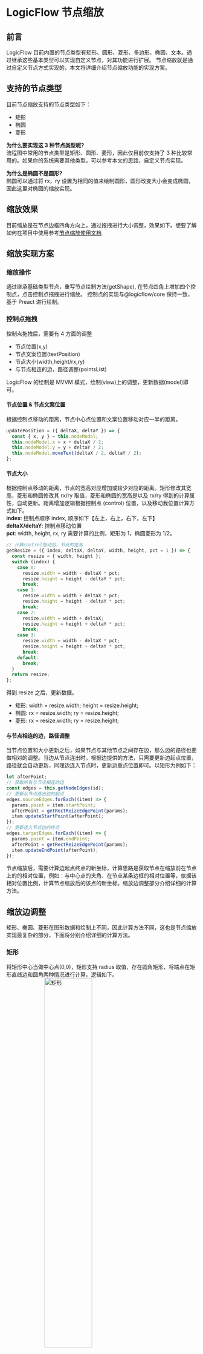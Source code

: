 # LogicFlow 节点缩放

## 前言

LogicFlow 目前内置的节点类型有矩形、圆形、菱形、多边形、椭圆、文本。通过继承这些基本类型可以实现自定义节点，对其功能进行扩展。
节点缩放就是通过自定义节点方式实现的，本文将详细介绍节点缩放功能的实现方案。

## 支持的节点类型

目前节点缩放支持的节点类型如下：

- 矩形
- 椭圆
- 菱形

**为什么要实现这 3 种节点类型呢?**  
流程图中常用的节点类型是矩形、圆形、菱形，因此仅目前仅支持了 3 种比较常用的。如果你的系统需要其他类型，可以参考本文的思路，自定义节点实现。

**为什么是椭圆不是圆形?**  
椭圆可以通过将 rx，ry 设置为相同的值来绘制圆形，圆形改变大小会变成椭圆，因此这里对椭圆的缩放实现。

## 缩放效果

目前缩放是在节点边框四角方向上，通过拖拽进行大小调整，效果如下。想要了解如何在项目中使用参考[节点缩放使用文档](zh/guide/extension/extension-node-resize)

<example href="/examples/#/extension/node-resize" :height="450" ></example>

## 缩放实现方案

### 缩放操作

通过继承基础类型节点，重写节点绘制方法(getShape), 在节点四角上增加四个控制点，点击控制点拖拽进行缩放。
控制点的实现与@logicflow/core 保持一致，基于 Preact 进行绘制。

### 控制点拖拽

控制点拖拽后，需要有 4 方面的调整

- 节点位置(x,y)
- 节点文案位置(textPosition)
- 节点大小(width,height/rx,ry)
- 与节点相连的边，路径调整(pointsList)

LogicFlow 的绘制是 MVVM 模式，绘制(view)上的调整，更新数据(model)即可。

#### 节点位置 & 节点文案位置

根据控制点移动的距离，节点中心点位置和文案位置移动对应一半的距离。

```js
updatePosition = ({ deltaX, deltaY }) => {
  const { x, y } = this.nodeModel;
  this.nodeModel.x = x + deltaX / 2;
  this.nodeModel.y = y + deltaY / 2;
  this.nodeModel.moveText(deltaX / 2, deltaY / 2);
};
```

#### 节点大小

根据控制点移动的距离，节点的宽高对应增加或较少对应的距离。矩形修改其宽高，菱形和椭圆修改其 rx/ry 取值，菱形和椭圆的宽高是以及 rx/ry 得到的计算属性，自动更新。距离增加逻辑根据控制点 (control) 位置，以及移动我位置计算方式如下。  
**index**: 控制点顺序 index, 顺序如下【左上，右上，右下，左下】  
**deltaX/deltaY**: 控制点移动位置  
**pct**: width, height, rx, ry 需要计算的比例，矩形为 1，椭圆菱形为 1/2。

```js
// 计算control拖动后，节点的宽高
getResize = ({ index, deltaX, deltaY, width, height, pct = 1 }) => {
  const resize = { width, height };
  switch (index) {
    case 0:
      resize.width = width - deltaX * pct;
      resize.height = height - deltaY * pct;
      break;
    case 1:
      resize.width = width + deltaX * pct;
      resize.height = height - deltaY * pct;
      break;
    case 2:
      resize.width = width + deltaX;
      resize.height = height + deltaY * pct;
      break;
    case 3:
      resize.width = width - deltaX * pct;
      resize.height = height + deltaY * pct;
      break;
    default:
      break;
  }
  return resize;
};
```

得到 resize 之后，更新数据。

- 矩形: width = resize.width; height = resize.height;
- 椭圆: rx = resize.width; ry = resize.height;
- 菱形: rx = resize.width; ry = resize.height;

#### 与节点相连的边，路径调整

当节点位置和大小更新之后，如果节点与其他节点之间存在边，那么边的路径也要做相对的调整。当边从节点连出时，根据边提供的方法，只需要更新边起点位置，路径就会自动更新，同理边连入节点时，更新边重点位置即可。以矩形为例如下：

```js
let afterPoint;
// 获取所有与节点相连的边
const edges = this.getNodeEdges(id);
// 更新从节点连出边的起点
edges.sourceEdges.forEach((item) => {
  params.point = item.startPoint;
  afterPoint = getRectReizeEdgePoint(params);
  item.updateStartPoint(afterPoint);
});
// 更新连入节点边的终点
edges.targetEdges.forEach((item) => {
  params.point = item.endPoint;
  afterPoint = getRectReizeEdgePoint(params);
  item.updateEndPoint(afterPoint);
});
```

节点缩放后，需要计算边起点终点的新坐标，计算思路是获取节点在缩放前在节点上的的相对位置，例如：与中心点的夹角、在节点某条边框的相对位置等，依据该相对位置比例，计算节点缩放后的该点的新坐标。缩放边调整部分介绍详细的计算方法。

## 缩放边调整

矩形、椭圆、菱形在图形数据和绘制上不同，因此计算方法不同，这也是节点缩放实现最复杂的部分，下面将分别介绍详细的计算方法。

### 矩形

将矩形中心当做中心点(0,0)，矩形支持 radius 取值，存在圆角矩形，将端点在矩形直线边和圆角两种情况进行计算，逻辑如下。  
<img src="https://dpubstatic.udache.com/static/dpubimg/Vxibx5_JaH/rect1111.jpeg" alt="矩形" style="width: 50%; margin-left: 20%"/>
<img src="https://dpubstatic.udache.com/static/dpubimg/-2IFZJ7u8S/rectResize.jpeg" alt="矩形resize" style="width: 70%; margin-left: 15%"/>

### 椭圆

将椭圆中心当做中心点(0,0)，计算缩放前边的端点与 X 轴的夹角 θ，缩放后保持夹角 θ 不变计算新坐标。
<img src="https://dpubstatic.udache.com/static/dpubimg/KGcedaNUOz/ellipseResize.jpeg" alt="椭圆resize" style="width: 70%; margin-left: 15%"/>

### 菱形

将菱形中心当做中心点(0,0), 如下图所示，首先计算点 P 到点 E 的距离 L，然后计算出 L 占 NE 距离的比例 pct，缩放后保持 pct 不变计算新坐标。当点 P 坐标大于 0 时以点 E 作为参考点进行比例计算，当点 P 坐标小于 0 时，以点 W 作为参考点进行比例计算。
<img src="https://dpubstatic.udache.com/static/dpubimg/rYtOA0CC7V/diamondResize.jpeg" alt="菱形resize" style="width: 70%; margin-left: 15%"/>

## 个性化配置

### 缩放范围

节点设置缩放的范围，当拖动控制点调整大小达到最大或最小值时，节点大小不会再改变，支持的配置以及默认取值如下。

```js
   // 缩放范围
  sizeRange: {
    rect: {
      minWidth: 30,
      minHeight: 30,
      maxWidth: 300,
      maxHeight: 300,
    },
    ellipse: {
      minRx: 15,
      minRy: 15,
      maxRx: 150,
      maxRy: 150,
    },
    diamond: {
      minRx: 15,
      minRy: 15,
      maxRx: 150,
      maxRy: 150,
    },
  },
```

### 拖动 step

当拖动 step=n 时候，节点坐标会更新 step/2= n/2。step 默认取值为 2，当设置了网格 grid 之后，默认取值为 2 \* grid。

- 默认取值为 2，是为了保证缩放后节点坐标为证书
- 设置了 grid 之后，为了能够保证能够依然高效实用对齐线功能，因此 step 默认设置为 2 \* grid，由此也会带来一些问题，当 grid 取值为 10 以上的值时，操作上会感觉节点缩放不太流畅。这个时候也可以手动修改 step 值，这个时候需要宿主系统功能上做下权衡取舍。

### 样式

增加节点调整后，为了使整体样式个更加舒适，在插件内部设置了节点的主题样式，宿主可以对其进行覆盖设置。

```js
// 设置默认样式，主要将outlineColor设置为透明，不再展示core包中默认的节点外框
lf.setTheme({
  rect: {
    strokeWidth: 2,
    outlineColor: "transparent",
  },
  ellipse: {
    strokeWidth: 2,
    outlineColor: "transparent",
  },
  diamond: {
    strokeWidth: 2,
    outlineColor: "transparent",
  },
});
```

为了能让宿主自由调整一些样式，支持节点缩放边框以及控制点样式调整，支持的样式以及默认值如下。

```js
// 边框和contol拖动点样式的设置
  style: {
    outline: {
      stroke: '#000000',
      strokeWidth: 1,
      strokeDasharray: '3,3',
    },
    controlPoint: {
      width: 7,
      height: 7,
      fill: '#FFFFFF',
      stroke: '#000000',
    },
  },
```

## 事件

节点缩放后，定义了 `node:resize` 事件，并抛出节点缩放前和缩放后的基础信息、大小、位置信息，方便宿主可以进行其他操作。

## 自定义节点使用

为了能够使自定义节点使用缩放功能，内部将 `RectResize`, `EllipseResize` , `DiamondResize` 导出，通过继承 `RectResize.model` , `RectResize.view` 等实现缩放。

## 最后

以上介绍了节点缩放功能的实现方案，如果对此插件实现有想法的同学，欢迎在用户群交流~。
